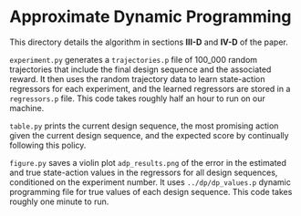 # Approximate Dynamic Programming 

This directory details the algorithm in sections **III-D** and **IV-D** of the 
paper.

`experiment.py` generates a `trajectories.p` file of 100_000 random 
trajectories that include the final design sequence and the associated reward.
It then uses the random trajectory data to learn state-action regressors 
for each experiment, and the learned regressors are stored in a `regressors.p`
file. This code takes roughly half an hour to run on our machine. 

`table.py` prints the current design sequence, the most promising action 
given the current design sequence, and the expected score by continually 
following this policy. 

`figure.py` saves a violin plot `adp_results.png` of the error in the 
estimated and true state-action values in the regressors for all design 
sequences, conditioned on the experiment number. It uses `../dp/dp_values.p`
dynamic programming file for true values of each design sequence. This code 
takes roughly one minute to run.